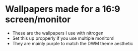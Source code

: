 # Wallpapers made for a 16:9 screen/monitor
- These are the wallpapers I use with nitrogen 
- Set this up propperly if you use multiple monitors!
- They are mainly purple to match the DWM theme aesthetic

